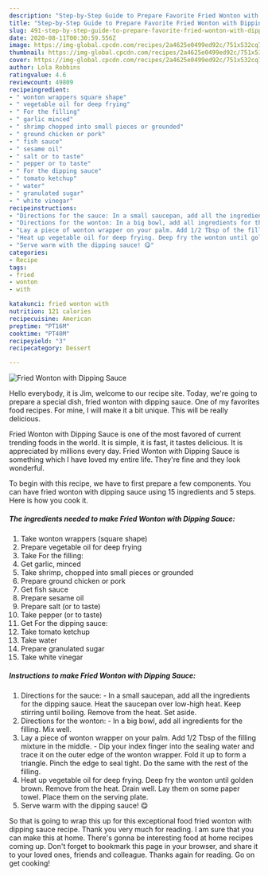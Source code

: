 ```yaml
---
description: "Step-by-Step Guide to Prepare Favorite Fried Wonton with Dipping Sauce"
title: "Step-by-Step Guide to Prepare Favorite Fried Wonton with Dipping Sauce"
slug: 491-step-by-step-guide-to-prepare-favorite-fried-wonton-with-dipping-sauce
date: 2020-08-11T00:30:59.556Z
image: https://img-global.cpcdn.com/recipes/2a4625e0499ed92c/751x532cq70/fried-wonton-with-dipping-sauce-recipe-main-photo.jpg
thumbnail: https://img-global.cpcdn.com/recipes/2a4625e0499ed92c/751x532cq70/fried-wonton-with-dipping-sauce-recipe-main-photo.jpg
cover: https://img-global.cpcdn.com/recipes/2a4625e0499ed92c/751x532cq70/fried-wonton-with-dipping-sauce-recipe-main-photo.jpg
author: Lola Robbins
ratingvalue: 4.6
reviewcount: 49809
recipeingredient:
- " wonton wrappers square shape"
- " vegetable oil for deep frying"
- " For the filling"
- " garlic minced"
- " shrimp chopped into small pieces or grounded"
- " ground chicken or pork"
- " fish sauce"
- " sesame oil"
- " salt or to taste"
- " pepper or to taste"
- " For the dipping sauce"
- " tomato ketchup"
- " water"
- " granulated sugar"
- " white vinegar"
recipeinstructions:
- "Directions for the sauce: In a small saucepan, add all the ingredients for the dipping sauce. Heat the saucepan over low-high heat. Keep stirring until boiling. Remove from the heat. Set aside."
- "Directions for the wonton: In a big bowl, add all ingredients for the filling. Mix well."
- "Lay a piece of wonton wrapper on your palm. Add 1/2 Tbsp of the filling mixture in the middle.  Dip your index finger into the sealing water and trace it on the outer edge of the wonton wrapper. Fold it up to form a triangle. Pinch the edge to seal tight. Do the same with the rest of the filling."
- "Heat up vegetable oil for deep frying. Deep fry the wonton until golden brown. Remove from the heat. Drain well. Lay them on some paper towel. Place them on the serving plate."
- "Serve warm with the dipping sauce! 😋"
categories:
- Recipe
tags:
- fried
- wonton
- with

katakunci: fried wonton with 
nutrition: 121 calories
recipecuisine: American
preptime: "PT16M"
cooktime: "PT40M"
recipeyield: "3"
recipecategory: Dessert

---
```



![Fried Wonton with Dipping Sauce](https://img-global.cpcdn.com/recipes/2a4625e0499ed92c/751x532cq70/fried-wonton-with-dipping-sauce-recipe-main-photo.jpg)

Hello everybody, it is Jim, welcome to our recipe site. Today, we're going to prepare a special dish, fried wonton with dipping sauce. One of my favorites food recipes. For mine, I will make it a bit unique. This will be really delicious.



Fried Wonton with Dipping Sauce is one of the most favored of current trending foods in the world. It is simple, it is fast, it tastes delicious. It is appreciated by millions every day. Fried Wonton with Dipping Sauce is something which I have loved my entire life. They're fine and they look wonderful.


To begin with this recipe, we have to first prepare a few components. You can have fried wonton with dipping sauce using 15 ingredients and 5 steps. Here is how you cook it.

<!--inarticleads1-->

##### The ingredients needed to make Fried Wonton with Dipping Sauce:

1. Take  wonton wrappers (square shape)
1. Prepare  vegetable oil for deep frying
1. Take  For the filling:
1. Get  garlic, minced
1. Take  shrimp, chopped into small pieces or grounded
1. Prepare  ground chicken or pork
1. Get  fish sauce
1. Prepare  sesame oil
1. Prepare  salt (or to taste)
1. Take  pepper (or to taste)
1. Get  For the dipping sauce:
1. Take  tomato ketchup
1. Take  water
1. Prepare  granulated sugar
1. Take  white vinegar




<!--inarticleads2-->

##### Instructions to make Fried Wonton with Dipping Sauce:

1. Directions for the sauce: - In a small saucepan, add all the ingredients for the dipping sauce. Heat the saucepan over low-high heat. Keep stirring until boiling. Remove from the heat. Set aside.
1. Directions for the wonton: - In a big bowl, add all ingredients for the filling. Mix well.
1. Lay a piece of wonton wrapper on your palm. Add 1/2 Tbsp of the filling mixture in the middle.  - Dip your index finger into the sealing water and trace it on the outer edge of the wonton wrapper. Fold it up to form a triangle. Pinch the edge to seal tight. Do the same with the rest of the filling.
1. Heat up vegetable oil for deep frying. Deep fry the wonton until golden brown. Remove from the heat. Drain well. Lay them on some paper towel. Place them on the serving plate.
1. Serve warm with the dipping sauce! 😋




So that is going to wrap this up for this exceptional food fried wonton with dipping sauce recipe. Thank you very much for reading. I am sure that you can make this at home. There's gonna be interesting food at home recipes coming up. Don't forget to bookmark this page in your browser, and share it to your loved ones, friends and colleague. Thanks again for reading. Go on get cooking!
